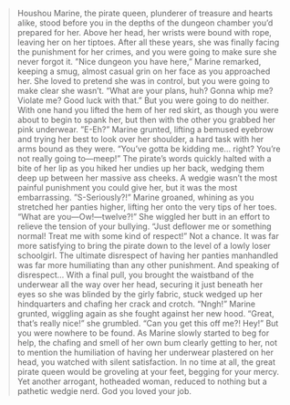 >Houshou Marine, the pirate queen, plunderer of treasure and hearts alike, stood before you in the depths of the dungeon chamber you’d prepared for her. Above her head, her wrists were bound with rope, leaving her on her tiptoes. After all these years, she was finally facing the punishment for her crimes, and you were going to make sure she never forgot it.
>”Nice dungeon you have here,” Marine remarked, keeping a smug, almost casual grin on her face as you approached her. She loved to pretend she was in control, but you were going to make clear she wasn’t. “What are your plans, huh? Gonna whip me? Violate me? Good luck with that.”
>But you were going to do neither. With one hand you lifted the hem of her red skirt, as though you were about to begin to spank her, but then with the other you grabbed her pink underwear.
>”E-Eh?” Marine grunted, lifting a bemused eyebrow and trying her best to look over her shoulder, a hard task with her arms bound as they were. “You’ve gotta be kidding me… right? You’re not really going to—meep!”
>The pirate’s words quickly halted with a bite of her lip as you hiked her undies up her back, wedging them deep up between her massive ass cheeks. A wedgie wasn’t the most painful punishment you could give her, but it was the most embarrassing.
>”S-Seriously?!” Marine groaned, whining as you stretched her panties higher, lifting her onto the very tips of her toes. “What are you—Ow!—twelve?!” She wiggled her butt in an effort to relieve the tension of your bullying. “Just deflower me or something normal! Treat me with some kind of respect!”
>Not a chance. It was far more satisfying to bring the pirate down to the level of a lowly loser schoolgirl. The ultimate disrespect of having her panties manhandled was far more humiliating than any other punishment. And speaking of disrespect…
>With a final pull, you brought the waistband of the underwear all the way over her head, securing it just beneath her eyes so she was blinded by the girly fabric, stuck wedged up her hindquarters and chafing her crack and crotch.
>“Nngh!” Marine grunted, wiggling again as she fought against her new hood. “Great, that’s really nice!” she grumbled. “Can you get this off me?! Hey!”
>But you were nowhere to be found. As Marine slowly started to beg for help, the chafing and smell of her own bum clearly getting to her, not to mention the humiliation of having her underwear plastered on her head, you watched with silent satisfaction. In no time at all, the great pirate queen would be groveling at your feet, begging for your mercy. Yet another arrogant, hotheaded woman, reduced to nothing but a pathetic wedgie nerd.
>God you loved your job.